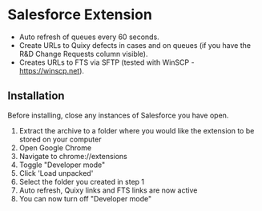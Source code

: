 # Salesforce Extension

- Auto refresh of queues every 60 seconds.
- Create URLs to Quixy defects in cases and on queues (if you have the R&D Change Requests column visible).  
- Creates URLs to FTS via SFTP (tested with WinSCP - https://winscp.net).  

## Installation
Before installing, close any instances of Salesforce you have open.  

1. Extract the archive to a folder where you would like the extension to be stored on your computer  
2. Open Google Chrome  
3. Navigate to chrome://extensions  
4. Toggle "Developer mode"  
5. Click 'Load unpacked'  
6. Select the folder you created in step 1  
7. Auto refresh, Quixy links and FTS links are now active
8. You can now turn off "Developer mode"  